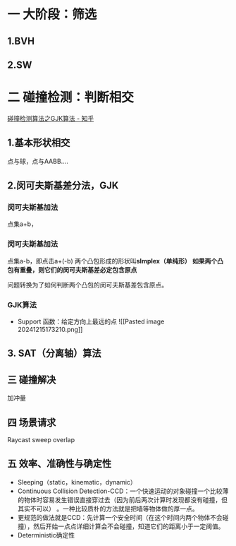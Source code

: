 # 一 大阶段：筛选
## 1.BVH

## 2.SW

# 二 碰撞检测：判断相交
[碰撞检测算法之GJK算法 - 知乎](https://zhuanlan.zhihu.com/p/511164248)

## 1.基本形状相交
点与球，点与AABB....
## 2.闵可夫斯基差分法，GJK
### 闵可夫斯基加法
点集a+b，
### 闵可夫斯基加法
点集a-b，即点击a+(-b)
两个凸包形成的形状叫**slmplex（单纯形）**
**如果两个凸包有重叠，则它们的闵可夫斯基差必定包含原点**

问题转换为了如何判断两个凸包的闵可夫斯基差包含原点。
### GJK算法
*  Support 函数：给定方向上最远的点
![[Pasted image 20241215173210.png]]
## 3. SAT（分离轴）算法

## 三 碰撞解决
加冲量
## 四 场景请求
Raycast
sweep
overlap

## 五 效率、准确性与确定性
* Sleeping（static，kinematic，dynamic）
* Continuous Collision Detection-CCD：一个快速运动的对象碰撞一个比较薄的物体时容易发生错误直接穿过去（因为前后两次计算时发现都没有碰撞，但其实不可以）  。一种比较质朴的方法就是把墙等物体做的厚一点。
* 更规范的做法就是CCD：先计算一个安全时间（在这个时间内两个物体不会碰撞），然后开始一点点详细计算会不会碰撞，知道它们的距离小于一定阈值。
* Deterministic确定性
